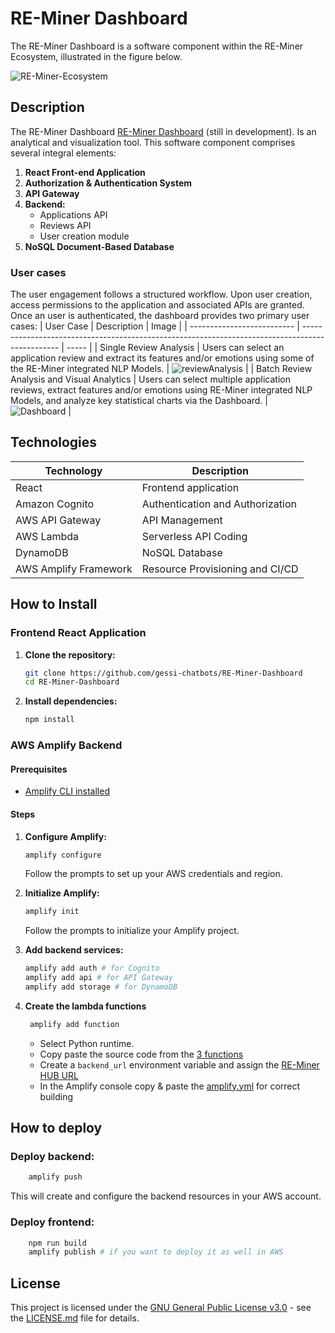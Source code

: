 # RE-Miner Dashboard

The RE-Miner Dashboard is a software component within the RE-Miner Ecosystem, illustrated in the figure below.

![RE-Miner-Ecosystem](https://github.com/gessi-chatbots/RE-Miner-Dashboard/assets/55029168/08cfdc74-1154-4ea0-a2de-2cab3786845d)

## Description

The RE-Miner Dashboard [RE-Miner Dashboard](https://uat.reminer-app) (still in development). Is an analytical and visualization tool. This software component comprises several integral elements:

1. **React Front-end Application**
2. **Authorization & Authentication System**
3. **API Gateway**
4. **Backend:**
    - Applications API
    - Reviews API
    - User creation module
5. **NoSQL Document-Based Database**

### User cases

The user engagement follows a structured workflow. Upon user creation, access permissions to the application and associated APIs are granted. Once an user is authenticated, the dashboard provides two primary user cases:
| User Case                  | Description                                                                                     | Image |
| -------------------------- | ----------------------------------------------------------------------------------------------- | ----- |
| Single Review Analysis     | Users can select an application review and extract its features and/or emotions using some of the RE-Miner integrated NLP Models.                | ![reviewAnalysis](https://github.com/gessi-chatbots/RE-Miner-Dashboard/assets/55029168/6276bd65-57f4-41c4-b460-07ed9526c118.png) |
| Batch Review Analysis and Visual Analytics | Users can select multiple application reviews, extract features and/or emotions using RE-Miner integrated NLP Models, and analyze key statistical charts via the Dashboard. | ![Dashboard](https://github.com/gessi-chatbots/RE-Miner-Dashboard/assets/55029168/dd505437-d8c9-4c89-a000-504873558d60.png)  |

## Technologies
| Technology                 | Description                               |
| -------------------------- | ----------------------------------------- |
| React                      | Frontend application                      |
| Amazon Cognito             | Authentication and Authorization          |
| AWS API Gateway            | API Management                            |
| AWS Lambda                 | Serverless API Coding                     |
| DynamoDB                   | NoSQL Database                            |
| AWS Amplify Framework      | Resource Provisioning and CI/CD           |

## How to Install
### Frontend React Application

1. **Clone the repository:**

    ```bash
    git clone https://github.com/gessi-chatbots/RE-Miner-Dashboard
    cd RE-Miner-Dashboard
    ```

2. **Install dependencies:**

    ```bash
    npm install
    ```

### AWS Amplify Backend

#### Prerequisites

- [Amplify CLI installed](https://docs.amplify.aws/cli/start/install)

#### Steps

1. **Configure Amplify:**

    ```bash
    amplify configure
    ```

    Follow the prompts to set up your AWS credentials and region.

2. **Initialize Amplify:**

    ```bash
    amplify init
    ```

    Follow the prompts to initialize your Amplify project.

3. **Add backend services:**

    ```bash
    amplify add auth # for Cognito
    amplify add api # for API Gateway
    amplify add storage # for DynamoDB
    ```
4. **Create the lambda functions**
   ```bash
    amplify add function
   ```
   - Select Python runtime.
   - Copy paste the source code from the [3 functions](/amplify/backend/function)
   - Create a `backend_url` environment variable and assign the [RE-Miner HUB URL](https://github.com/gessi-chatbots/RE-Miner-HUB)
   - In the Amplify console copy & paste the [amplify.yml](amplify.yml) for correct building

## How to deploy
### **Deploy backend:**

```bash
    amplify push
```

This will create and configure the backend resources in your AWS account.
    
### **Deploy frontend:**

```bash
    npm run build
    amplify publish # if you want to deploy it as well in AWS
```
## License
This project is licensed under the [GNU General Public License v3.0](https://www.gnu.org/licenses/gpl-3.0.html) - see the [LICENSE.md](LICENSE.md) file for details.



